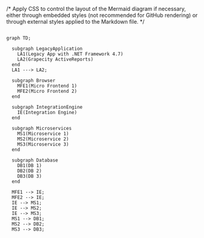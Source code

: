 
/* 
Apply CSS to control the layout of the Mermaid diagram if necessary, either through embedded styles (not recommended for GitHub rendering) or through external styles applied to the Markdown file.
*/
<div style="display: flex; justify-content: space-between;">

```mermaid
graph TD;

  subgraph LegacyApplication
    LA1(Legacy App with .NET Framework 4.7)
    LA2(Grapecity ActiveReports)
  end
  LA1 ---> LA2;
  
  subgraph Browser
    MFE1(Micro Frontend 1)
    MFE2(Micro Frontend 2)
  end

  subgraph IntegrationEngine
    IE(Integration Engine)
  end

  subgraph Microservices
    MS1(Microservice 1)
    MS2(Microservice 2)
    MS3(Microservice 3)
  end

  subgraph Database
    DB1(DB 1)
    DB2(DB 2)
    DB3(DB 3)
  end

  MFE1 --> IE;
  MFE2 --> IE;
  IE --> MS1;
  IE --> MS2;
  IE --> MS3;
  MS1 --> DB1;
  MS2 --> DB2;
  MS3 --> DB3;
